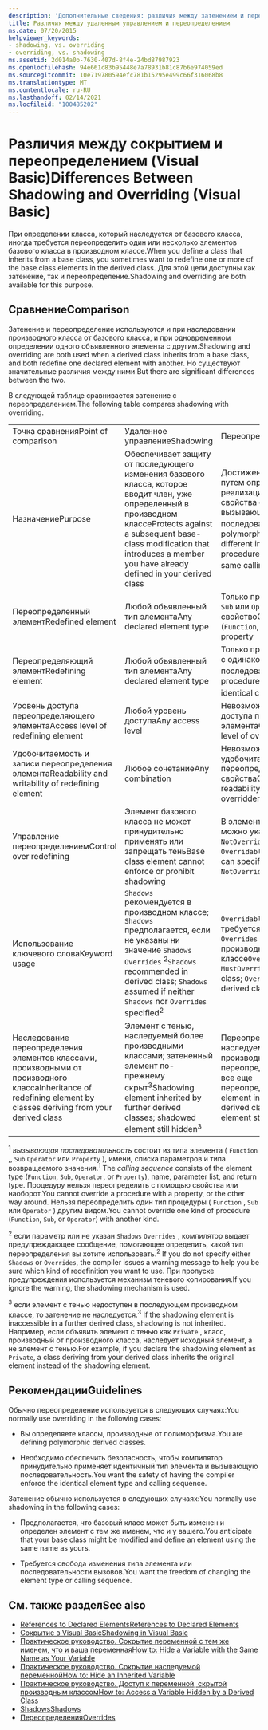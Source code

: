 ```yaml
---
description: 'Дополнительные сведения: различия между затенением и переопределением (Visual Basic)'
title: Различия между удаленным управлением и переопределением
ms.date: 07/20/2015
helpviewer_keywords:
- shadowing, vs. overriding
- overriding, vs. shadowing
ms.assetid: 2d014a0b-7630-407d-8f4e-24bd87987923
ms.openlocfilehash: 94e661c83b95448e7a78931b81c87b6e974059ed
ms.sourcegitcommit: 10e719780594efc781b15295e499c66f316068b8
ms.translationtype: MT
ms.contentlocale: ru-RU
ms.lasthandoff: 02/14/2021
ms.locfileid: "100485202"
---
```

# <a name="differences-between-shadowing-and-overriding-visual-basic"></a><span data-ttu-id="b22e6-103">Различия между сокрытием и переопределением (Visual Basic)</span><span class="sxs-lookup"><span data-stu-id="b22e6-103">Differences Between Shadowing and Overriding (Visual Basic)</span></span>

<span data-ttu-id="b22e6-104">При определении класса, который наследуется от базового класса, иногда требуется переопределить один или несколько элементов базового класса в производном классе.</span><span class="sxs-lookup"><span data-stu-id="b22e6-104">When you define a class that inherits from a base class, you sometimes want to redefine one or more of the base class elements in the derived class.</span></span> <span data-ttu-id="b22e6-105">Для этой цели доступны как затенение, так и переопределение.</span><span class="sxs-lookup"><span data-stu-id="b22e6-105">Shadowing and overriding are both available for this purpose.</span></span>  
  
## <a name="comparison"></a><span data-ttu-id="b22e6-106">Сравнение</span><span class="sxs-lookup"><span data-stu-id="b22e6-106">Comparison</span></span>  

 <span data-ttu-id="b22e6-107">Затенение и переопределение используются и при наследовании производного класса от базового класса, и при одновременном определении одного объявленного элемента с другим.</span><span class="sxs-lookup"><span data-stu-id="b22e6-107">Shadowing and overriding are both used when a derived class inherits from a base class, and both redefine one declared element with another.</span></span> <span data-ttu-id="b22e6-108">Но существуют значительные различия между ними.</span><span class="sxs-lookup"><span data-stu-id="b22e6-108">But there are significant differences between the two.</span></span>  
  
 <span data-ttu-id="b22e6-109">В следующей таблице сравнивается затенение с переопределением.</span><span class="sxs-lookup"><span data-stu-id="b22e6-109">The following table compares shadowing with overriding.</span></span>  
  
||||  
|---|---|---|  
|<span data-ttu-id="b22e6-110">Точка сравнения</span><span class="sxs-lookup"><span data-stu-id="b22e6-110">Point of comparison</span></span>|<span data-ttu-id="b22e6-111">Удаленное управление</span><span class="sxs-lookup"><span data-stu-id="b22e6-111">Shadowing</span></span>|<span data-ttu-id="b22e6-112">Переопределение</span><span class="sxs-lookup"><span data-stu-id="b22e6-112">Overriding</span></span>|  
|<span data-ttu-id="b22e6-113">Назначение</span><span class="sxs-lookup"><span data-stu-id="b22e6-113">Purpose</span></span>|<span data-ttu-id="b22e6-114">Обеспечивает защиту от последующего изменения базового класса, которое вводит член, уже определенный в производном классе</span><span class="sxs-lookup"><span data-stu-id="b22e6-114">Protects against a subsequent base-class modification that introduces a member you have already defined in your derived class</span></span>|<span data-ttu-id="b22e6-115">Достижение полиморфизма путем определения другой реализации процедуры или свойства с одной и той же вызывающей последовательностью<sup>1</sup></span><span class="sxs-lookup"><span data-stu-id="b22e6-115">Achieves polymorphism by defining a different implementation of a procedure or property with the same calling sequence<sup>1</sup></span></span>|  
|<span data-ttu-id="b22e6-116">Переопределенный элемент</span><span class="sxs-lookup"><span data-stu-id="b22e6-116">Redefined element</span></span>|<span data-ttu-id="b22e6-117">Любой объявленный тип элемента</span><span class="sxs-lookup"><span data-stu-id="b22e6-117">Any declared element type</span></span>|<span data-ttu-id="b22e6-118">Только процедура ( `Function` , `Sub` или `Operator` ) или свойство</span><span class="sxs-lookup"><span data-stu-id="b22e6-118">Only a procedure (`Function`, `Sub`, or `Operator`) or property</span></span>|  
|<span data-ttu-id="b22e6-119">Переопределяющий элемент</span><span class="sxs-lookup"><span data-stu-id="b22e6-119">Redefining element</span></span>|<span data-ttu-id="b22e6-120">Любой объявленный тип элемента</span><span class="sxs-lookup"><span data-stu-id="b22e6-120">Any declared element type</span></span>|<span data-ttu-id="b22e6-121">Только процедура или свойство с одинаковой вызывающей последовательностью<sup>1</sup></span><span class="sxs-lookup"><span data-stu-id="b22e6-121">Only a procedure or property with the identical calling sequence<sup>1</sup></span></span>|  
|<span data-ttu-id="b22e6-122">Уровень доступа переопределяющего элемента</span><span class="sxs-lookup"><span data-stu-id="b22e6-122">Access level of redefining element</span></span>|<span data-ttu-id="b22e6-123">Любой уровень доступа</span><span class="sxs-lookup"><span data-stu-id="b22e6-123">Any access level</span></span>|<span data-ttu-id="b22e6-124">Невозможно изменить уровень доступа переопределенного элемента</span><span class="sxs-lookup"><span data-stu-id="b22e6-124">Cannot change access level of overridden element</span></span>|  
|<span data-ttu-id="b22e6-125">Удобочитаемость и записи переопределения элемента</span><span class="sxs-lookup"><span data-stu-id="b22e6-125">Readability and writability of redefining element</span></span>|<span data-ttu-id="b22e6-126">Любое сочетание</span><span class="sxs-lookup"><span data-stu-id="b22e6-126">Any combination</span></span>|<span data-ttu-id="b22e6-127">Невозможно изменить удобочитаемость или записи переопределенного свойства</span><span class="sxs-lookup"><span data-stu-id="b22e6-127">Cannot change readability or writability of overridden property</span></span>|  
|<span data-ttu-id="b22e6-128">Управление переопределением</span><span class="sxs-lookup"><span data-stu-id="b22e6-128">Control over redefining</span></span>|<span data-ttu-id="b22e6-129">Элемент базового класса не может принудительно применять или запрещать тень</span><span class="sxs-lookup"><span data-stu-id="b22e6-129">Base class element cannot enforce or prohibit shadowing</span></span>|<span data-ttu-id="b22e6-130">В элементе базового класса можно указать `MustOverride` , `NotOverridable` или `Overridable`</span><span class="sxs-lookup"><span data-stu-id="b22e6-130">Base class element can specify `MustOverride`, `NotOverridable`, or `Overridable`</span></span>|  
|<span data-ttu-id="b22e6-131">Использование ключевого слова</span><span class="sxs-lookup"><span data-stu-id="b22e6-131">Keyword usage</span></span>|<span data-ttu-id="b22e6-132">`Shadows` рекомендуется в производном классе; `Shadows` предполагается, если не указаны ни значение `Shadows` `Overrides` <sup>2</sup></span><span class="sxs-lookup"><span data-stu-id="b22e6-132">`Shadows` recommended in derived class; `Shadows` assumed if neither `Shadows` nor `Overrides` specified<sup>2</sup></span></span>|<span data-ttu-id="b22e6-133">`Overridable` или `MustOverride` требуется в базовом классе; `Overrides` требуется в производном классе</span><span class="sxs-lookup"><span data-stu-id="b22e6-133">`Overridable` or `MustOverride` required in base class; `Overrides` required in derived class</span></span>|  
|<span data-ttu-id="b22e6-134">Наследование переопределения элементов классами, производными от производного класса</span><span class="sxs-lookup"><span data-stu-id="b22e6-134">Inheritance of redefining element by classes deriving from your derived class</span></span>|<span data-ttu-id="b22e6-135">Элемент с тенью, наследуемый более производными классами; затененный элемент по-прежнему скрыт<sup>3</sup></span><span class="sxs-lookup"><span data-stu-id="b22e6-135">Shadowing element inherited by further derived classes; shadowed element still hidden<sup>3</sup></span></span>|<span data-ttu-id="b22e6-136">Переопределяющий элемент, наследуемый более производными классами; переопределенный элемент все еще переопределен</span><span class="sxs-lookup"><span data-stu-id="b22e6-136">Overriding element inherited by further derived classes; overridden element still overridden</span></span>|  
  
 <span data-ttu-id="b22e6-137"><sup>1</sup> *вызывающая последовательность* состоит из типа элемента ( `Function` ,, `Sub` `Operator` или `Property` ), имени, списка параметров и типа возвращаемого значения.</span><span class="sxs-lookup"><span data-stu-id="b22e6-137"><sup>1</sup> The *calling sequence* consists of the element type (`Function`, `Sub`, `Operator`, or `Property`), name, parameter list, and return type.</span></span> <span data-ttu-id="b22e6-138">Процедуру нельзя переопределить с помощью свойства или наоборот.</span><span class="sxs-lookup"><span data-stu-id="b22e6-138">You cannot override a procedure with a property, or the other way around.</span></span> <span data-ttu-id="b22e6-139">Нельзя переопределить один тип процедуры ( `Function` , `Sub` или `Operator` ) другим видом.</span><span class="sxs-lookup"><span data-stu-id="b22e6-139">You cannot override one kind of procedure (`Function`, `Sub`, or `Operator`) with another kind.</span></span>  
  
 <span data-ttu-id="b22e6-140"><sup>2</sup> если параметр или не указан `Shadows` `Overrides` , компилятор выдает предупреждающее сообщение, помогающее определить, какой тип переопределения вы хотите использовать.</span><span class="sxs-lookup"><span data-stu-id="b22e6-140"><sup>2</sup> If you do not specify either `Shadows` or `Overrides`, the compiler issues a warning message to help you be sure which kind of redefinition you want to use.</span></span> <span data-ttu-id="b22e6-141">При пропуске предупреждения используется механизм теневого копирования.</span><span class="sxs-lookup"><span data-stu-id="b22e6-141">If you ignore the warning, the shadowing mechanism is used.</span></span>  
  
 <span data-ttu-id="b22e6-142"><sup>3</sup> если элемент с тенью недоступен в последующем производном классе, то затенение не наследуется.</span><span class="sxs-lookup"><span data-stu-id="b22e6-142"><sup>3</sup> If the shadowing element is inaccessible in a further derived class, shadowing is not inherited.</span></span> <span data-ttu-id="b22e6-143">Например, если объявить элемент с тенью как `Private` , класс, производный от производного класса, наследует исходный элемент, а не элемент с тенью.</span><span class="sxs-lookup"><span data-stu-id="b22e6-143">For example, if you declare the shadowing element as `Private`, a class deriving from your derived class inherits the original element instead of the shadowing element.</span></span>  
  
## <a name="guidelines"></a><span data-ttu-id="b22e6-144">Рекомендации</span><span class="sxs-lookup"><span data-stu-id="b22e6-144">Guidelines</span></span>  

 <span data-ttu-id="b22e6-145">Обычно переопределение используется в следующих случаях:</span><span class="sxs-lookup"><span data-stu-id="b22e6-145">You normally use overriding in the following cases:</span></span>  
  
- <span data-ttu-id="b22e6-146">Вы определяете классы, производные от полиморфизма.</span><span class="sxs-lookup"><span data-stu-id="b22e6-146">You are defining polymorphic derived classes.</span></span>  
  
- <span data-ttu-id="b22e6-147">Необходимо обеспечить безопасность, чтобы компилятор принудительно применяет идентичный тип элемента и вызывающую последовательность.</span><span class="sxs-lookup"><span data-stu-id="b22e6-147">You want the safety of having the compiler enforce the identical element type and calling sequence.</span></span>  
  
 <span data-ttu-id="b22e6-148">Затенение обычно используется в следующих случаях:</span><span class="sxs-lookup"><span data-stu-id="b22e6-148">You normally use shadowing in the following cases:</span></span>  
  
- <span data-ttu-id="b22e6-149">Предполагается, что базовый класс может быть изменен и определен элемент с тем же именем, что и у вашего.</span><span class="sxs-lookup"><span data-stu-id="b22e6-149">You anticipate that your base class might be modified and define an element using the same name as yours.</span></span>  
  
- <span data-ttu-id="b22e6-150">Требуется свобода изменения типа элемента или последовательности вызовов.</span><span class="sxs-lookup"><span data-stu-id="b22e6-150">You want the freedom of changing the element type or calling sequence.</span></span>  
  
## <a name="see-also"></a><span data-ttu-id="b22e6-151">См. также раздел</span><span class="sxs-lookup"><span data-stu-id="b22e6-151">See also</span></span>

- [<span data-ttu-id="b22e6-152">References to Declared Elements</span><span class="sxs-lookup"><span data-stu-id="b22e6-152">References to Declared Elements</span></span>](references-to-declared-elements.md)
- [<span data-ttu-id="b22e6-153">Сокрытие в Visual Basic</span><span class="sxs-lookup"><span data-stu-id="b22e6-153">Shadowing in Visual Basic</span></span>](shadowing.md)
- [<span data-ttu-id="b22e6-154">Практическое руководство. Сокрытие переменной с тем же именем, что и ваша переменная</span><span class="sxs-lookup"><span data-stu-id="b22e6-154">How to: Hide a Variable with the Same Name as Your Variable</span></span>](how-to-hide-a-variable-with-the-same-name-as-your-variable.md)
- [<span data-ttu-id="b22e6-155">Практическое руководство. Сокрытие наследуемой переменной</span><span class="sxs-lookup"><span data-stu-id="b22e6-155">How to: Hide an Inherited Variable</span></span>](how-to-hide-an-inherited-variable.md)
- [<span data-ttu-id="b22e6-156">Практическое руководство. Доступ к переменной, скрытой производным классом</span><span class="sxs-lookup"><span data-stu-id="b22e6-156">How to: Access a Variable Hidden by a Derived Class</span></span>](how-to-access-a-variable-hidden-by-a-derived-class.md)
- [<span data-ttu-id="b22e6-157">Shadows</span><span class="sxs-lookup"><span data-stu-id="b22e6-157">Shadows</span></span>](../../../language-reference/modifiers/shadows.md)
- [<span data-ttu-id="b22e6-158">Переопределения</span><span class="sxs-lookup"><span data-stu-id="b22e6-158">Overrides</span></span>](../../../language-reference/modifiers/overrides.md)

